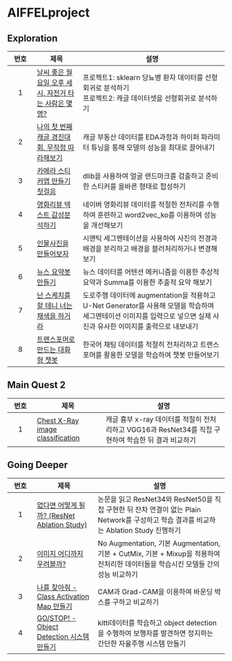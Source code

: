 # AIFFELproject
## Exploration
|번호|제목|설명|
|:---:|---|---|
|&nbsp;&nbsp;&nbsp;&nbsp;1&nbsp;&nbsp;&nbsp;&nbsp;|[날씨 좋은 월요일 오후 세 시, 자전거 타는 사람은 몇 명?](https://github.com/201710808/AIFFELproject/blob/main/exploration/e2/e2.ipynb)|프로젝트1: sklearn 당뇨병 환자 데이터를 선형회귀로 분석하기<br/>프로젝트2: 캐글 데이터셋을 선형회귀로 분석하기|
|2|[나의 첫 번째 캐글 경진대회, 무작정 따라해보기](https://github.com/201710808/AIFFELproject/blob/main/exploration/e4/e4.ipynb)|캐글 부동산 데이터를 EDA과정과 하이퍼 파라미터 튜닝을 통해 모델의 성능을 최대로 끌어내기|
|3|[카메라 스티커앱 만들기 첫걸음](https://github.com/201710808/AIFFELproject/blob/main/exploration/e6/e6.ipynb)|dlib을 사용하여 얼굴 랜드마크를 검출하고 준비한 스티커를 올바른 형태로 합성하기|
|4|[영화리뷰 텍스트 감성분석하기](https://github.com/201710808/AIFFELproject/blob/main/exploration/e8/e8.ipynb)|네이버 영화리뷰 데이터를 적절한 전처리를 수행하여 훈련하고 word2vec_ko를 이용하여 성능을 개선해보기|
|5|[인물사진을 만들어보자](https://github.com/201710808/AIFFELproject/blob/main/exploration/e10/e10.ipynb)|시맨틱 세그멘테이션을 사용하여 사진의 전경과 배경을 분리하고 배경을 블러처리하거나 변경해보기|
|6|[뉴스 요약봇 만들기](https://github.com/201710808/AIFFELproject/blob/main/exploration/e12/e12.ipynb)|뉴스 데이터를 어텐션 메커니즘을 이용한 추상적 요약과 Summa를 이용한 추출적 요약 해보기|
|7|[난 스케치를 할 테니 너는 채색을 하거라](https://github.com/201710808/AIFFELproject/blob/main/exploration/e14/e14.ipynb)|도로주행 데이터에 augmentation을 적용하고 U-Net Generator를 사용해 모델을 학습하여 세그멘테이션 이미지를 입력으로 넣으면 실제 사진과 유사한 이미지를 출력으로 내보내기|
|8|[트랜스포머로 만드는 대화형 챗봇](https://github.com/201710808/AIFFELproject/blob/main/exploration/e16/e16.ipynb)|한국어 채팅 데이터를 적절히 전처리하고 트랜스포머를 활용한 모델을 학습하여 챗봇 만들어보기|
## Main Quest 2
|번호|제목|설명|
|:---:|---|---|
|&nbsp;&nbsp;&nbsp;&nbsp;1&nbsp;&nbsp;&nbsp;&nbsp;|[Chest X-Ray image classification](https://github.com/201710808/AIFFELproject/blob/main/Main_Quest_2/%EC%B5%9C%EC%A7%80%ED%98%B8_Chest%20X-Ray%20image%20classification.ipynb)|캐글 흉부 x-ray 데이터를 적절히 전처리하고 VGG16과 ResNet34를 직접 구현하여 학습한 뒤 결과 비교하기|
## Going Deeper
|번호|제목|설명|
|:---:|---|---|
|&nbsp;&nbsp;&nbsp;&nbsp;1&nbsp;&nbsp;&nbsp;&nbsp;|[없다면 어떻게 될까? (ResNet Ablation Study)](https://github.com/201710808/AIFFELproject/blob/main/Going_Deeper/Project1/Going_Deeper_3.ipynb)|논문을 읽고 ResNet34와 ResNet50을 직접 구현한 뒤 잔차 연결이 없는 Plain Network를 구성하고 학습 결과를 비교하는 Ablation Study 진행하기|
|2|[이미지 어디까지 우려볼까?](https://github.com/201710808/AIFFELproject/blob/main/Going_Deeper/Project2/Going_Deeper_6.ipynb)|No Augmentation, 기본 Augmentation, 기본 + CutMix, 기본 + Mixup을 적용하여 전처리한 데이터들을 학습시킨 모델들 간의 성능 비교하기|
|3|[나를 찾아줘 - Class Activation Map 만들기](https://github.com/201710808/AIFFELproject/blob/main/Going_Deeper/Project3/Going_Deeper_9.ipynb)|CAM과 Grad-CAM을 이용하여 바운딩 박스를 구하고 비교하기|
|4|[GO/STOP! - Object Detection 시스템 만들기](https://github.com/201710808/AIFFELproject/blob/main/Going_Deeper/Project4/Going_Deeper_12.ipynb)|kitti데이터를 학습하고 object detection을 수행하여 보행자를 발견하면 정지하는 간단한 자율주행 시스템 만들기|
